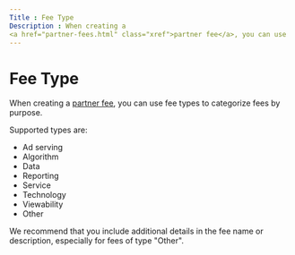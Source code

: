 ```yaml
---
Title : Fee Type
Description : When creating a
<a href="partner-fees.html" class="xref">partner fee</a>, you can use
---
```



# Fee Type



When creating a
<a href="partner-fees.html" class="xref">partner fee</a>, you can use
fee types to categorize fees by purpose.

Supported types are:

- Ad serving
- Algorithm
- Data
- Reporting
- Service
- Technology
- Viewability
- Other

We recommend that you include additional details in the fee name or
description, especially for fees of type "Other".




